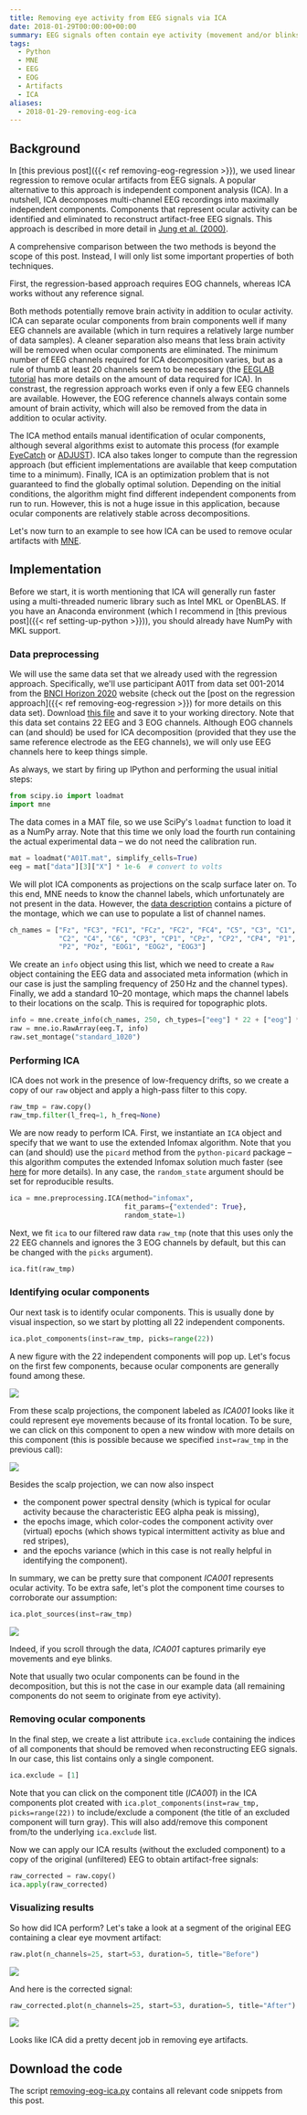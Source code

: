 ```yaml
---
title: Removing eye activity from EEG signals via ICA
date: 2018-01-29T00:00:00+00:00
summary: EEG signals often contain eye activity (movement and/or blinks), which usually needs to be removed before performing EEG analysis. In this post, I show how to remove such ocular artifacts using independent component analysis (ICA).
tags:
  - Python
  - MNE
  - EEG
  - EOG
  - Artifacts
  - ICA
aliases:
  - 2018-01-29-removing-eog-ica
---
```


## Background
In [this previous post]({{< ref removing-eog-regression >}}), we used linear regression to remove ocular artifacts from EEG signals. A popular alternative to this approach is independent component analysis (ICA). In a nutshell, ICA decomposes multi-channel EEG recordings into maximally independent components. Components that represent ocular activity can be identified and eliminated to reconstruct artifact-free EEG signals. This approach is described in more detail in [Jung et al. (2000)](http://onlinelibrary.wiley.com/doi/10.1111/1469-8986.3720163/abstract).

A comprehensive comparison between the two methods is beyond the scope of this post. Instead, I will only list some important properties of both techniques.

First, the regression-based approach requires EOG channels, whereas ICA works without any reference signal.

Both methods potentially remove brain activity in addition to ocular activity. ICA can separate ocular components from brain components well if many EEG channels are available (which in turn requires a relatively large number of data samples). A cleaner separation also means that less brain activity will be removed when ocular components are eliminated. The minimum number of EEG channels required for ICA decomposition varies, but as a rule of thumb at least 20 channels seem to be necessary (the [EEGLAB tutorial](https://sccn.ucsd.edu/wiki/Chapter_09:_Decomposing_Data_Using_ICA#Running_ICA_decompositions) has more details on the amount of data required for ICA). In constrast, the regression approach works even if only a few EEG channels are available. However, the EOG reference channels always contain some amount of brain activity, which will also be removed from the data in addition to ocular activity.

The ICA method entails manual identification of ocular components, although several algorithms exist to automate this process (for example [EyeCatch](https://github.com/bigdelys/eye-catch) or [ADJUST](http://onlinelibrary.wiley.com/doi/10.1111/j.1469-8986.2010.01061.x/abstract)). ICA also takes longer to compute than the regression approach (but efficient implementations are available that keep computation time to a minimum). Finally, ICA is an optimization problem that is not guaranteed to find the globally optimal solution. Depending on the initial conditions, the algorithm might find different independent components from run to run. However, this is not a huge issue in this application, because ocular components are relatively stable across decompositions.

Let's now turn to an example to see how ICA can be used to remove ocular artifacts with [MNE](https://mne.tools).

## Implementation
Before we start, it is worth mentioning that ICA will generally run faster using a multi-threaded numeric library such as Intel MKL or OpenBLAS. If you have an Anaconda environment (which I recommend in [this previous post]({{< ref setting-up-python >}})), you should already have NumPy with MKL support.

### Data preprocessing
We will use the same data set that we already used with the regression approach. Specifically, we'll use participant A01T from data set 001-2014 from the [BNCI Horizon 2020](http://bnci-horizon-2020.eu/database/data-sets) website (check out the [post on the regression approach]({{< ref removing-eog-regression >}}) for more details on this data set). Download [this file](http://bnci-horizon-2020.eu/database/data-sets/001-2014/A01T.mat) and save it to your working directory. Note that this data set contains 22 EEG and 3 EOG channels. Although EOG channels can (and should) be used for ICA decomposition (provided that they use the same reference electrode as the EEG channels), we will only use EEG channels here to keep things simple.

As always, we start by firing up IPython and performing the usual initial steps:

```python
from scipy.io import loadmat
import mne
```

The data comes in a MAT file, so we use SciPy's `loadmat` function to load it as a NumPy array. Note that this time we only load the fourth run containing the actual experimental data &ndash; we do not need the calibration run.

```python
mat = loadmat("A01T.mat", simplify_cells=True)
eeg = mat["data"][3]["X"] * 1e-6  # convert to volts
```

We will plot ICA components as projections on the scalp surface later on. To this end, MNE needs to know the channel labels, which unfortunately are not present in the data. However, the [data description](http://bnci-horizon-2020.eu/database/data-sets/001-2014/description.pdf) contains a picture of the montage, which we can use to populate a list of channel names.

```python
ch_names = ["Fz", "FC3", "FC1", "FCz", "FC2", "FC4", "C5", "C3", "C1", "Cz",
            "C2", "C4", "C6", "CP3", "CP1", "CPz", "CP2", "CP4", "P1", "Pz",
            "P2", "POz", "EOG1", "EOG2", "EOG3"]
```

We create an `info` object using this list, which we need to create a `Raw` object containing the EEG data and associated meta information (which in our case is just the sampling frequency of 250&#8239;Hz and the channel types). Finally, we add a standard 10&ndash;20 montage, which maps the channel labels to their locations on the scalp. This is required for topographic plots.

```python
info = mne.create_info(ch_names, 250, ch_types=["eeg"] * 22 + ["eog"] * 3)
raw = mne.io.RawArray(eeg.T, info)
raw.set_montage("standard_1020")
```

### Performing ICA
ICA does not work in the presence of low-frequency drifts, so we create a copy of our `raw` object and apply a high-pass filter to this copy.

```python
raw_tmp = raw.copy()
raw_tmp.filter(l_freq=1, h_freq=None)
```

We are now ready to perform ICA. First, we instantiate an `ICA` object and specify that we want to use the extended Infomax algorithm. Note that you can (and should) use the `picard` method from the `python-picard` package &ndash; this algorithm computes the extended Infomax solution much faster (see [here](https://pierreablin.github.io/picard/) for more details). In any case, the `random_state` argument should be set for reproducible results.

```python
ica = mne.preprocessing.ICA(method="infomax",
                            fit_params={"extended": True},
                            random_state=1)
```

Next, we fit `ica` to our filtered raw data `raw_tmp` (note that this uses only the 22 EEG channels and ignores the 3 EOG channels by default, but this can be changed with the `picks` argument).

```python
ica.fit(raw_tmp)
```

### Identifying ocular components
Our next task is to identify ocular components. This is usually done by visual inspection, so we start by plotting all 22 independent components.

```python
ica.plot_components(inst=raw_tmp, picks=range(22))
```

A new figure with the 22 independent components will pop up. Let's focus on the first few components, because ocular components are generally found among these.

![](/images/ica_components.png)

From these scalp projections, the component labeled as *ICA001* looks like it could represent eye movements because of its frontal location. To be sure, we can click on this component to open a new window with more details on this component (this is possible because we specified `inst=raw_tmp` in the previous call):

![](/images/ica001_properties.png)

Besides the scalp projection, we can now also inspect

- the component power spectral density (which is typical for ocular activity because the characteristic EEG alpha peak is missing),
- the epochs image, which color-codes the component activity over (virtual) epochs (which shows typical intermittent activity as blue and red stripes),
- and the epochs variance (which in this case is not really helpful in identifying the component).

In summary, we can be pretty sure that component *ICA001* represents ocular activity. To be extra safe, let's plot the component time courses to corroborate our assumption:

```python
ica.plot_sources(inst=raw_tmp)
```

![](/images/ica_sources.png)

Indeed, if you scroll through the data, *ICA001* captures primarily eye movements and eye blinks.

Note that usually two ocular components can be found in the decomposition, but this is not the case in our example data (all remaining components do not seem to originate from eye activity).

### Removing ocular components
In the final step, we create a list attribute `ica.exclude` containing the indices of all components that should be removed when reconstructing EEG signals. In our case, this list contains only a single component.

```python
ica.exclude = [1]
```

Note that you can click on the component title (*ICA001*) in the ICA components plot created with `ica.plot_components(inst=raw_tmp, picks=range(22))` to include/exclude a component (the title of an excluded component will turn gray). This will also add/remove this component from/to the underlying `ica.exclude` list.

Now we can apply our ICA results (without the excluded component) to a copy of the original (unfiltered) EEG to obtain artifact-free signals:

```python
raw_corrected = raw.copy()
ica.apply(raw_corrected)
```

### Visualizing results
So how did ICA perform? Let's take a look at a segment of the original EEG containing a clear eye movment artifact:

```python
raw.plot(n_channels=25, start=53, duration=5, title="Before")
```

![](/images/original_with_eog.png)

And here is the corrected signal:

```python
raw_corrected.plot(n_channels=25, start=53, duration=5, title="After")
```

![](/images/ica_corrected_without_eog.png)

Looks like ICA did a pretty decent job in removing eye artifacts.

## Download the code
The script [removing-eog-ica.py](/code/removing-eog-ica.py) contains all relevant code snippets from this post.